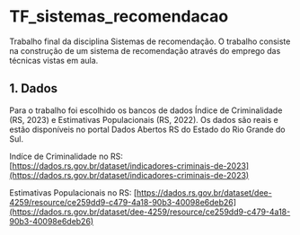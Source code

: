 # TF_sistemas_recomendacao
Trabalho final da disciplina Sistemas de recomendação. O trabalho consiste na construção de um sistema de recomendação através do emprego das
técnicas vistas em aula.

## 1. Dados
Para o trabalho foi escolhido os bancos de dados Índice de Criminalidade (RS, 2023) e Estimativas Populacionais (RS, 2022). Os dados são reais e estão disponíveis no portal Dados Abertos RS do Estado do Rio Grande do Sul.

Indíce de Criminalidade no RS: [https://dados.rs.gov.br/dataset/indicadores-criminais-de-2023](https://dados.rs.gov.br/dataset/indicadores-criminais-de-2023)

Estimativas Populacionais no RS: [https://dados.rs.gov.br/dataset/dee-4259/resource/ce259dd9-c479-4a18-90b3-40098e6deb26](https://dados.rs.gov.br/dataset/dee-4259/resource/ce259dd9-c479-4a18-90b3-40098e6deb26)
